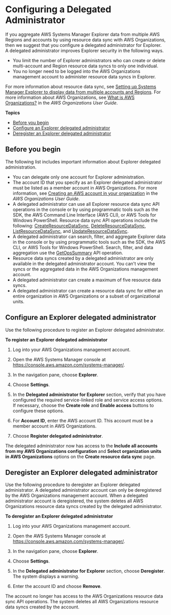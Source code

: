 # Configuring a Delegated Administrator<a name="Explorer-setup-delegated-administrator"></a>

If you aggregate AWS Systems Manager Explorer data from multiple AWS Regions and accounts by using resource data sync with AWS Organizations, then we suggest that you configure a delegated administrator for Explorer\. A delegated administrator improves Explorer security in the following ways\.
+ You limit the number of Explorer administrators who can create or delete multi\-account and Region resource data syncs to only one individual\.
+ You no longer need to be logged into the AWS Organizations management account to administer resource data syncs in Explorer\.

For more information about resource data sync, see [Setting up Systems Manager Explorer to display data from multiple accounts and Regions](Explorer-resource-data-sync.md)\. For more information about AWS Organizations, see [What is AWS Organizations?](https://docs.aws.amazon.com/organizations/latest/userguide/) in the *AWS Organizations User Guide*\.

**Topics**
+ [Before you begin](#Explorer-setup-delegated-administrator-before-you-begin)
+ [Configure an Explorer delegated administrator](#Explorer-setup-delegated-administrator-configure)
+ [Deregister an Explorer delegated administrator](#Explorer-setup-delegated-administrator-deregister)

## Before you begin<a name="Explorer-setup-delegated-administrator-before-you-begin"></a>

The following list includes important information about Explorer delegated administration\.
+ You can delegate only one account for Explorer administration\.
+ The account ID that you specify as an Explorer delegated administrator must be listed as a member account in AWS Organizations\. For more information, see [Creating an AWS account in your organization](https://docs.aws.amazon.com/organizations/latest/userguide/orgs_manage_accounts_create.html) in the *AWS Organizations User Guide*\.
+ A delegated administrator can use all Explorer resource data sync API operations in the console or by using programmatic tools such as the SDK, the AWS Command Line Interface \(AWS CLI\), or AWS Tools for Windows PowerShell\. Resource data sync API operations include the following: [CreateResourceDataSync](https://docs.aws.amazon.com/systems-manager/latest/APIReference/API_CreateResourceDataSync.html), [DeleteResourceDataSync](https://docs.aws.amazon.com/systems-manager/latest/APIReference/API_DeleteResourceDataSync.html), [ListResourceDataSync](https://docs.aws.amazon.com/systems-manager/latest/APIReference/API_ListResourceDataSync.html), and [UpdateResourceDataSync](https://docs.aws.amazon.com/systems-manager/latest/APIReference/API_UpdateResourceDataSync.html)\.
+ A delegated administrator can search, filter, and aggregate Explorer data in the console or by using programmatic tools such as the SDK, the AWS CLI, or AWS Tools for Windows PowerShell\. Search, filter, and data aggregation use the [GetOpsSummary](https://docs.aws.amazon.com/systems-manager/latest/APIReference/API_GetOpsSummary.html) API operation\.
+ Resource data syncs created by a delegated administrator are only available in the delegated administrator account\. You can't view the syncs or the aggregated data in the AWS Organizations management account\.
+ A delegated administrator can create a maximum of five resource data syncs\.
+ A delegated administrator can create a resource data sync for either an entire organization in AWS Organizations or a subset of organizational units\.

## Configure an Explorer delegated administrator<a name="Explorer-setup-delegated-administrator-configure"></a>

Use the following procedure to register an Explorer delegated administrator\.

**To register an Explorer delegated administrator**

1. Log into your AWS Organizations management account\.

1. Open the AWS Systems Manager console at [https://console\.aws\.amazon\.com/systems\-manager/](https://console.aws.amazon.com/systems-manager/)\.

1. In the navigation pane, choose **Explorer**\.

1. Choose **Settings**\.

1. In the **Delegated administrator for Explorer** section, verify that you have configured the required service\-linked role and service access options\. If necessary, choose the **Create role** and **Enable access** buttons to configure these options\.

1. For **Account ID**, enter the AWS account ID\. This account must be a member account in AWS Organizations\.

1. Choose **Register delegated administrator**\.

The delegated administrator now has access to the **Include all accounts from my AWS Organizations configuration** and **Select organization units in AWS Organizations** options on the **Create resource data sync** page\. 

## Deregister an Explorer delegated administrator<a name="Explorer-setup-delegated-administrator-deregister"></a>

Use the following procedure to deregister an Explorer delegated administrator\. A delegated administrator account can only be deregistered by the AWS Organizations management account\. When a delegated administrator account is deregistered, the system deletes all AWS Organizations resource data syncs created by the delegated administrator\.

**To deregister an Explorer delegated administrator**

1. Log into your AWS Organizations management account\.

1. Open the AWS Systems Manager console at [https://console\.aws\.amazon\.com/systems\-manager/](https://console.aws.amazon.com/systems-manager/)\.

1. In the navigation pane, choose **Explorer**\.

1. Choose **Settings**\.

1. In the **Delegated administrator for Explorer** section, choose **Deregister**\. The system displays a warning\.

1. Enter the account ID and choose **Remove**\.

The account no longer has access to the AWS Organizations resource data sync API operations\. The system deletes all AWS Organizations resource data syncs created by the account\.